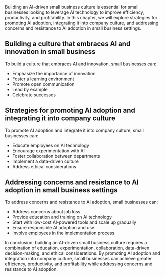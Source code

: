 
Building an AI-driven small business culture is essential for small businesses looking to leverage AI technology to improve efficiency, productivity, and profitability. In this chapter, we will explore strategies for promoting AI adoption, integrating it into company culture, and addressing concerns and resistance to AI adoption in small business settings.

Building a culture that embraces AI and innovation in small business
--------------------------------------------------------------------

To build a culture that embraces AI and innovation, small businesses can:

* Emphasize the importance of innovation
* Foster a learning environment
* Promote open communication
* Lead by example
* Celebrate successes

Strategies for promoting AI adoption and integrating it into company culture
----------------------------------------------------------------------------

To promote AI adoption and integrate it into company culture, small businesses can:

* Educate employees on AI technology
* Encourage experimentation with AI
* Foster collaboration between departments
* Implement a data-driven culture
* Address ethical considerations

Addressing concerns and resistance to AI adoption in small business settings
----------------------------------------------------------------------------

To address concerns and resistance to AI adoption, small businesses can:

* Address concerns about job loss
* Provide education and training on AI technology
* Start with low-cost AI-powered tools and scale up gradually
* Ensure responsible AI adoption and use
* Involve employees in the implementation process

In conclusion, building an AI-driven small business culture requires a combination of education, experimentation, collaboration, data-driven decision-making, and ethical considerations. By promoting AI adoption and integration into company culture, small businesses can achieve greater efficiency, productivity, and profitability while addressing concerns and resistance to AI adoption.

